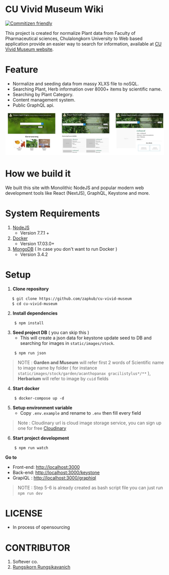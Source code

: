 # CU Vivid Museum Wiki
[![Commitizen friendly](https://img.shields.io/badge/commitizen-friendly-brightgreen.svg)](http://commitizen.github.io/cz-cli/)

This project is created for normalize Plant data from Faculty of Pharmaceutical sciences, Chulalongkorn University to Web based application provide an easier way to search for information, available at [CU Vivid Museum website]().
# Feature
 - Normalize and seeding data from massy XLXS file to noSQL.
 - Searching Plant, Herb information over 8000+ items by scientific name.
 - Searching by Plant Category.
 - Content management system.
 - Public GraphQL api.

![SS](./docs/overall.jpg)

# How we build it
We built this site with Monolithic NodeJS and popular modern web development tools like React (NextJS), GraphQL, Keystone and more.

# System Requirements
1. [NodeJS](https://nodejs.org/en/)
    - Version 7.7.1 +
2. [Docker](https://www.docker.com/)
    - Version 17.03.0+
3. [MongoDB](https://www.mongodb.com/) ( In case you don't want to run Docker )
    - Version 3.4.2

# Setup
1. **Clone repository**
```
   $ git clone https://github.com/zapkub/cu-vivid-museum
   $ cd cu-vivid-museum
```
2. **Install dependencies**
```
    $ npm install
```

3. **Seed project DB** ( you can skip this )
    - This will create a json data for keystone update seed to DB and searching for images in `static/images/stock`.
```
    $ npm run json
```

> NOTE : 
**Garden and Museum** will refer first 2 words of Scientific name to image name by folder ( for instance `static/images/stock/garden/acanthopanax gracilistylus*/**` ), **Herbarium** will refer to image by `cuid` fields


4. **Start docker**
```
    $ docker-compose up -d
```
5. **Setup environment variable**
    - Copy `.env.example` and rename to `.env` then fill every field
> Note : Cloudinary url is cloud image storage service, you can sign up one for free [Cloudinary](https://cloudinary.com/console)
6. **Start project development**
```
    $ npm run watch
```

**Go to**
- Front-end: [http://localhost:3000](http://localhost:3000)
- Back-end: [http://localhost:3000/keystone](http://localhost:3000/keystone)
- GrapiQL : [http://localhost:3000/graphiql](http://localhost:3000/graphiql)

> NOTE : Step 5-6 is already created as bash script file you can just run `npm run dev`

# LICENSE
- In process of opensourcing

# CONTRIBUTOR
 1. Softever co.
 2. [Rungsikorn Rungsikavanich](https://github.com/zapkub)
